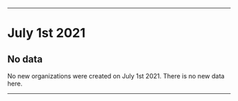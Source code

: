 
***

# July 1st 2021

## No data

No new organizations were created on July 1st 2021. There is no new data here.

***
